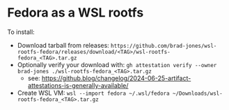 # Fedora as a WSL rootfs

To install:

- Download tarball from releases: `https://github.com/brad-jones/wsl-rootfs-fedora/releases/download/<TAG>/wsl-rootfs-fedora_<TAG>.tar.gz`
- Optionally verify your download with: `gh attestation verify --owner brad-jones ./wsl-rootfs-fedora_<TAG>.tar.gz`
  - see: <https://github.blog/changelog/2024-06-25-artifact-attestations-is-generally-available/>
- Create WSL VM: `wsl --import fedora ~/.wsl/fedora ~/Downloads/wsl-rootfs-fedora_<TAG>.tar.gz`
